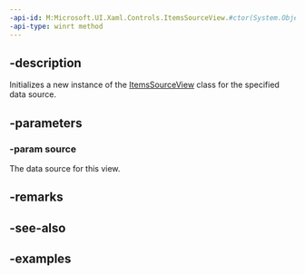 ```yaml
---
-api-id: M:Microsoft.UI.Xaml.Controls.ItemsSourceView.#ctor(System.Object)
-api-type: winrt method
---
```


## -description

Initializes a new instance of the [ItemsSourceView](itemssourceview.md) class for the specified data source.

## -parameters

### -param source

The data source for this view.

## -remarks

## -see-also

## -examples

